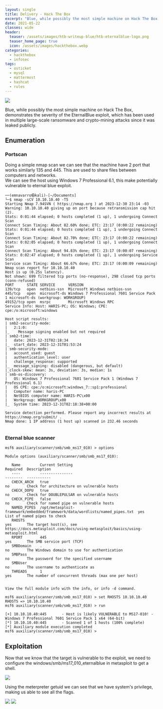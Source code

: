 ```yaml
---
layout: single
title: Delivery - Hack The Box
excerpt: "Blue, while possibly the most simple machine on Hack The Box, demonstrates the severity of the EternalBlue exploit, which has been used in multiple large-scale ransomware and crypto-mining attacks since it was leaked publicly."
date: 2021-05-22
classes: wide
header:
  teaser: /assets/images/htb-writeup-blue/htb-eternalblue-logo.png
  teaser_home_page: true
  icon: /assets/images/hackthebox.webp
categories:
  - hackthebox
  - infosec
tags:  
  - osticket
  - mysql
  - mattermost
  - hashcat
  - rules
---
```


![](/assets/images/htb-writeup-blue/htb-eternalblue-logo.png)

Blue, while possibly the most simple machine on Hack The Box, demonstrates the severity of the EternalBlue exploit, which has been used in multiple large-scale ransomware and crypto-mining attacks since it was leaked publicly.

## Enumeration


### Portscan

Doing a simple nmap scan we can see that the machine have 2 port that works similarly 135 and 445. This are used to share files between computers and networks.
<br>
We can see the host using Windows 7 Professional 6.1, this make potentially vulnerable to eternal blue exploit.

```
──(emnavarro㉿kali)-[~/Documents]
└─$ nmap -sCV 10.10.10.40 -T5    
Starting Nmap 7.94SVN ( https://nmap.org ) at 2023-12-30 23:14 -03
Warning: 10.10.10.40 giving up on port because retransmission cap hit (2).
Stats: 0:01:44 elapsed; 0 hosts completed (1 up), 1 undergoing Connect Scan
Connect Scan Timing: About 82.60% done; ETC: 23:17 (0:00:22 remaining)
Stats: 0:01:44 elapsed; 0 hosts completed (1 up), 1 undergoing Connect Scan
Connect Scan Timing: About 82.70% done; ETC: 23:17 (0:00:22 remaining)
Stats: 0:02:05 elapsed; 0 hosts completed (1 up), 1 undergoing Connect Scan
Connect Scan Timing: About 94.83% done; ETC: 23:17 (0:00:07 remaining)
Stats: 0:02:47 elapsed; 0 hosts completed (1 up), 1 undergoing Service Scan
Service scan Timing: About 66.67% done; ETC: 23:17 (0:00:09 remaining)
Nmap scan report for 10.10.10.40
Host is up (0.25s latency).
Not shown: 699 filtered tcp ports (no-response), 298 closed tcp ports (conn-refused)
PORT      STATE SERVICE      VERSION
139/tcp   open  netbios-ssn  Microsoft Windows netbios-ssn
445/tcp   open  microsoft-ds Windows 7 Professional 7601 Service Pack 1 microsoft-ds (workgroup: WORKGROUP)
49152/tcp open  msrpc        Microsoft Windows RPC
Service Info: Host: HARIS-PC; OS: Windows; CPE: cpe:/o:microsoft:windows

Host script results:
| smb2-security-mode: 
|   2:1:0: 
|_    Message signing enabled but not required
| smb2-time: 
|   date: 2023-12-31T02:18:34
|_  start_date: 2023-12-31T01:53:24
| smb-security-mode: 
|   account_used: guest
|   authentication_level: user
|   challenge_response: supported
|_  message_signing: disabled (dangerous, but default)
|_clock-skew: mean: 3s, deviation: 3s, median: 1s
| smb-os-discovery: 
|   OS: Windows 7 Professional 7601 Service Pack 1 (Windows 7 Professional 6.1)
|   OS CPE: cpe:/o:microsoft:windows_7::sp1:professional
|   Computer name: haris-PC
|   NetBIOS computer name: HARIS-PC\x00
|   Workgroup: WORKGROUP\x00
|_  System time: 2023-12-31T02:18:38+00:00

Service detection performed. Please report any incorrect results at https://nmap.org/submit/ .
Nmap done: 1 IP address (1 host up) scanned in 232.46 seconds


```

### Eternal blue scanner

```
msf6 auxiliary(scanner/smb/smb_ms17_010) > options

Module options (auxiliary/scanner/smb/smb_ms17_010):

   Name         Current Setting                                                              Required  Description
   ----         ---------------                                                              --------  -----------
   CHECK_ARCH   true                                                                         no        Check for architecture on vulnerable hosts
   CHECK_DOPU   true                                                                         no        Check for DOUBLEPULSAR on vulnerable hosts
   CHECK_PIPE   false                                                                        no        Check for named pipe on vulnerable hosts
   NAMED_PIPES  /opt/metasploit-framework/embedded/framework/data/wordlists/named_pipes.txt  yes       List of named pipes to check
   RHOSTS                                                                                    yes       The target host(s), see https://docs.metasploit.com/docs/using-metasploit/basics/using-metasploit.html
   RPORT        445                                                                          yes       The SMB service port (TCP)
   SMBDomain    .                                                                            no        The Windows domain to use for authentication
   SMBPass                                                                                   no        The password for the specified username
   SMBUser                                                                                   no        The username to authenticate as
   THREADS      1                                                                            yes       The number of concurrent threads (max one per host)


View the full module info with the info, or info -d command.

msf6 auxiliary(scanner/smb/smb_ms17_010) > set RHOSTS 10.10.10.40
RHOSTS => 10.10.10.40
msf6 auxiliary(scanner/smb/smb_ms17_010) > run

[+] 10.10.10.40:445       - Host is likely VULNERABLE to MS17-010! - Windows 7 Professional 7601 Service Pack 1 x64 (64-bit)
[*] 10.10.10.40:445       - Scanned 1 of 1 hosts (100% complete)
[*] Auxiliary module execution completed
msf6 auxiliary(scanner/smb/smb_ms17_010) > 

```

## Exploitation

Now that we know that the target is vulnerable to the exploit, we need to configure the windows/smb/ms17_010_eternalblue in metasploit to get a shell.

![](../assets/images/htb-writeup-blue/htb-eternalblue-exploit.png)

Using the meterpreter getuid we can see that we have system's privilege, making us able to see all the flags.

![](../assets/images/htb-writeup-blue/htb-eternalblue-usertxt.png)
![](../assets/images/htb-writeup-blue/htb-eternalblue-roottxt.png)

